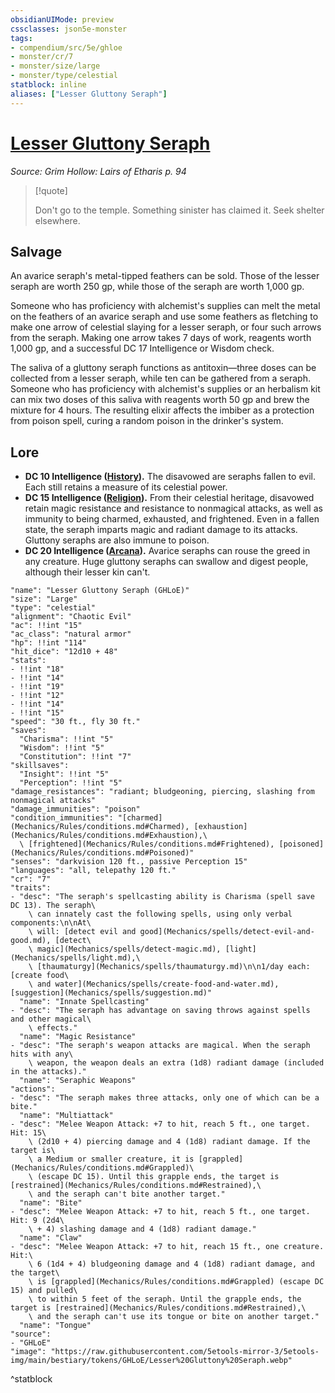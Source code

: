 ```yaml
---
obsidianUIMode: preview
cssclasses: json5e-monster
tags:
- compendium/src/5e/ghloe
- monster/cr/7
- monster/size/large
- monster/type/celestial
statblock: inline
aliases: ["Lesser Gluttony Seraph"]
---
```

# [Lesser Gluttony Seraph](Mechanics\bestiary\celestial/lesser-gluttony-seraph-ghloe.md)
*Source: Grim Hollow: Lairs of Etharis p. 94*  

> [!quote]  
> 
> Don't go to the temple. Something sinister has claimed it. Seek shelter elsewhere.

## Salvage

An avarice seraph's metal-tipped feathers can be sold. Those of the lesser seraph are worth 250 gp, while those of the seraph are worth 1,000 gp.

Someone who has proficiency with alchemist's supplies can melt the metal on the feathers of an avarice seraph and use some feathers as fletching to make one arrow of celestial slaying for a lesser seraph, or four such arrows from the seraph. Making one arrow takes 7 days of work, reagents worth 1,000 gp, and a successful DC 17 Intelligence or Wisdom check.

The saliva of a gluttony seraph functions as antitoxin—three doses can be collected from a lesser seraph, while ten can be gathered from a seraph. Someone who has proficiency with alchemist's supplies or an herbalism kit can mix two doses of this saliva with reagents worth 50 gp and brew the mixture for 4 hours. The resulting elixir affects the imbiber as a protection from poison spell, curing a random poison in the drinker's system.

## Lore

- **DC 10 Intelligence ([History](Mechanics/Rules/skills.md#History)).** The disavowed are seraphs fallen to evil. Each still retains a measure of its celestial power.  
- **DC 15 Intelligence ([Religion](Mechanics/Rules/skills.md#Religion)).** From their celestial heritage, disavowed retain magic resistance and resistance to nonmagical attacks, as well as immunity to being charmed, exhausted, and frightened. Even in a fallen state, the seraph imparts magic and radiant damage to its attacks. Gluttony seraphs are also immune to poison.  
- **DC 20 Intelligence ([Arcana](Mechanics/Rules/skills.md#Arcana)).** Avarice seraphs can rouse the greed in any creature. Huge gluttony seraphs can swallow and digest people, although their lesser kin can't.  

```statblock
"name": "Lesser Gluttony Seraph (GHLoE)"
"size": "Large"
"type": "celestial"
"alignment": "Chaotic Evil"
"ac": !!int "15"
"ac_class": "natural armor"
"hp": !!int "114"
"hit_dice": "12d10 + 48"
"stats":
- !!int "18"
- !!int "14"
- !!int "19"
- !!int "12"
- !!int "14"
- !!int "15"
"speed": "30 ft., fly 30 ft."
"saves":
  "Charisma": !!int "5"
  "Wisdom": !!int "5"
  "Constitution": !!int "7"
"skillsaves":
  "Insight": !!int "5"
  "Perception": !!int "5"
"damage_resistances": "radiant; bludgeoning, piercing, slashing from nonmagical attacks"
"damage_immunities": "poison"
"condition_immunities": "[charmed](Mechanics/Rules/conditions.md#Charmed), [exhaustion](Mechanics/Rules/conditions.md#Exhaustion),\
  \ [frightened](Mechanics/Rules/conditions.md#Frightened), [poisoned](Mechanics/Rules/conditions.md#Poisoned)"
"senses": "darkvision 120 ft., passive Perception 15"
"languages": "all, telepathy 120 ft."
"cr": "7"
"traits":
- "desc": "The seraph's spellcasting ability is Charisma (spell save DC 13). The seraph\
    \ can innately cast the following spells, using only verbal components:\n\nAt\
    \ will: [detect evil and good](Mechanics/spells/detect-evil-and-good.md), [detect\
    \ magic](Mechanics/spells/detect-magic.md), [light](Mechanics/spells/light.md),\
    \ [thaumaturgy](Mechanics/spells/thaumaturgy.md)\n\n1/day each: [create food\
    \ and water](Mechanics/spells/create-food-and-water.md), [suggestion](Mechanics/spells/suggestion.md)"
  "name": "Innate Spellcasting"
- "desc": "The seraph has advantage on saving throws against spells and other magical\
    \ effects."
  "name": "Magic Resistance"
- "desc": "The seraph's weapon attacks are magical. When the seraph hits with any\
    \ weapon, the weapon deals an extra (1d8) radiant damage (included in the attacks)."
  "name": "Seraphic Weapons"
"actions":
- "desc": "The seraph makes three attacks, only one of which can be a bite."
  "name": "Multiattack"
- "desc": "Melee Weapon Attack: +7 to hit, reach 5 ft., one target. Hit: 15\
    \ (2d10 + 4) piercing damage and 4 (1d8) radiant damage. If the target is\
    \ a Medium or smaller creature, it is [grappled](Mechanics/Rules/conditions.md#Grappled)\
    \ (escape DC 15). Until this grapple ends, the target is [restrained](Mechanics/Rules/conditions.md#Restrained),\
    \ and the seraph can't bite another target."
  "name": "Bite"
- "desc": "Melee Weapon Attack: +7 to hit, reach 5 ft., one target. Hit: 9 (2d4\
    \ + 4) slashing damage and 4 (1d8) radiant damage."
  "name": "Claw"
- "desc": "Melee Weapon Attack: +7 to hit, reach 15 ft., one creature. Hit:\
    \ 6 (1d4 + 4) bludgeoning damage and 4 (1d8) radiant damage, and the target\
    \ is [grappled](Mechanics/Rules/conditions.md#Grappled) (escape DC 15) and pulled\
    \ to within 5 feet of the seraph. Until the grapple ends, the target is [restrained](Mechanics/Rules/conditions.md#Restrained),\
    \ and the seraph can't use its tongue or bite on another target."
  "name": "Tongue"
"source":
- "GHLoE"
"image": "https://raw.githubusercontent.com/5etools-mirror-3/5etools-img/main/bestiary/tokens/GHLoE/Lesser%20Gluttony%20Seraph.webp"
```
^statblock